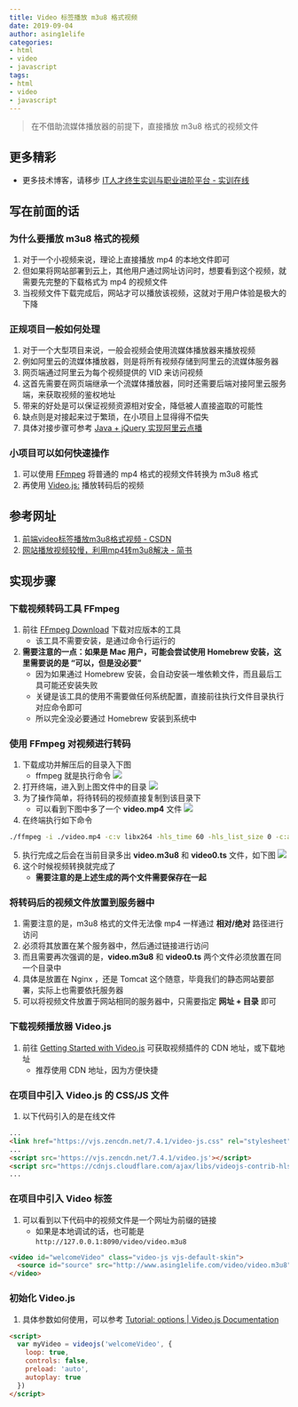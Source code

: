 ```yaml
---
title: Video 标签播放 m3u8 格式视频
date: 2019-09-04
author: asing1elife
categories:
- html
- video
- javascript
tags:
- html
- video
- javascript
---
```

> 在不借助流媒体播放器的前提下，直接播放 m3u8 格式的视频文件  

## 更多精彩
*  更多技术博客，请移步 [IT人才终生实训与职业进阶平台 - 实训在线](https://shixun.online)

## 写在前面的话
### 为什么要播放 m3u8 格式的视频
1. 对于一个小视频来说，理论上直接播放 mp4 的本地文件即可
2. 但如果将网站部署到云上，其他用户通过网址访问时，想要看到这个视频，就需要先完整的下载格式为 mp4 的视频文件
3. 当视频文件下载完成后，网站才可以播放该视频，这就对于用户体验是极大的下降

### 正规项目一般如何处理
1. 对于一个大型项目来说，一般会视频会使用流媒体播放器来播放视频
2. 例如阿里云的流媒体播放器，则是将所有视频存储到阿里云的流媒体服务器
3. 网页端通过阿里云为每个视频提供的 VID 来访问视频
4. 这首先需要在网页端继承一个流媒体播放器，同时还需要后端对接阿里云服务端，来获取视频的鉴权地址
5. 带来的好处是可以保证视频资源相对安全，降低被人直接盗取的可能性
6. 缺点则是对接起来过于繁琐，在小项目上显得得不偿失
7. 具体对接步骤可参考 [Java + jQuery 实现阿里云点播](http://asing1elife.com/java/jquery/aliyun/2018/03/11/Java-+-jQuery-实现阿里云点播/)

### 小项目可以如何快速操作
1. 可以使用 [FFmpeg](https://ffmpeg.org) 将普通的 mp4 格式的视频文件转换为 m3u8 格式
2. 再使用 [Video.js:](https://videojs.com) 播放转码后的视频

## 参考网址
1. [前端video标签播放m3u8格式视频 - CSDN](https://blog.csdn.net/qq_30282133/article/details/81566273)
2. [网站播放视频较慢，利用mp4转m3u8解决 - 简书](https://www.jianshu.com/p/1579e716daed)

## 实现步骤
### 下载视频转码工具 FFmpeg
1. 前往 [FFmpeg Download](https://ffmpeg.zeranoe.com/builds/) 下载对应版本的工具
	* 该工具不需要安装，是通过命令行运行的
2. **需要注意的一点：如果是 Mac 用户，可能会尝试使用 Homebrew 安装，这里需要说的是 “可以，但是没必要”**
	* 因为如果通过 Homebrew 安装，会自动安装一堆依赖文件，而且最后工具可能还安装失败
	* 关键是该工具的使用不需要做任何系统配置，直接前往执行文件目录执行对应命令即可
	* 所以完全没必要通过 Homebrew 安装到系统中

### 使用 FFmpeg 对视频进行转码
1. 下载成功并解压后的目录入下图
	* ffmpeg 就是执行命令
![](http://asing1elife.com/sources/images/9F07B467-4652-49B8-8440-D65C7503D425.png)
2. 打开终端，进入到上图文件中的目录
![](http://asing1elife.com/sources/images/5F76769C-D4A6-4AB2-9B9A-D6A7EF0960C9.png)
3. 为了操作简单，将待转码的视频直接复制到该目录下
	* 	可以看到下图中多了一个 **video.mp4** 文件
![](http://asing1elife.com/sources/images/C7A5A825-760D-4698-A8AA-0D5BAD584DE6.png)
4. 在终端执行如下命令

```sh
./ffmpeg -i ./video.mp4 -c:v libx264 -hls_time 60 -hls_list_size 0 -c:a aac -strict -2 -f hls ./video.m3u8
```
5. 执行完成之后会在当前目录多出 **video.m3u8** 和 **video0.ts** 文件，如下图
![](http://asing1elife.com/sources/images/AF25988C-E2DC-4EDE-B8A7-8D105768AAC0.png)
6. 这个时候视频转换就完成了
	* **需要注意的是上述生成的两个文件需要保存在一起**

### 将转码后的视频文件放置到服务器中
1. 需要注意的是，m3u8 格式的文件无法像 mp4 一样通过 **相对/绝对** 路径进行访问
2. 必须将其放置在某个服务器中，然后通过链接进行访问
3. 而且需要再次强调的是，**video.m3u8** 和 **video0.ts** 两个文件必须放置在同一个目录中
4. 具体是放置在 Nginx ，还是 Tomcat 这个随意，毕竟我们的静态网站要部署，实际上也需要依托服务器
5. 可以将视频文件放置于网站相同的服务器中，只需要指定 **网址 + 目录** 即可

### 下载视频播放器 Video.js 
1. 前往 [Getting Started with Video.js](https://videojs.com/getting-started/) 可获取视频插件的 CDN 地址，或下载地址
	* 推荐使用 CDN 地址，因为方便快捷

### 在项目中引入 Video.js 的 CSS/JS 文件
1. 以下代码引入的是在线文件

```html
...
<link href="https://vjs.zencdn.net/7.4.1/video-js.css" rel="stylesheet">
...
<script src='https://vjs.zencdn.net/7.4.1/video.js'></script>
<script src="https://cdnjs.cloudflare.com/ajax/libs/videojs-contrib-hls/5.15.0/videojs-contrib-hls.min.js"></script>
...
```

### 在项目中引入 Video 标签
1. 可以看到以下代码中的视频文件是一个网址为前缀的链接
	* 如果是本地调试的话，也可能是 `http://127.0.0.1:8090/video/video.m3u8`

```html
<video id="welcomeVideo" class="video-js vjs-default-skin">
  <source id="source" src="http://www.asing1elife.com/video/video.m3u8" type="application/x-mpegURL" />
</video>
```

### 初始化 Video.js 
1. 具体参数如何使用，可以参考 [Tutorial: options | Video.js Documentation](https://docs.videojs.com/tutorial-options.html)
```html
<script>
  var myVideo = videojs('welcomeVideo', {
    loop: true,
    controls: false,
    preload: 'auto',
    autoplay: true
  })
</script>
```